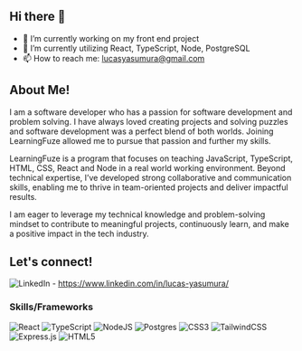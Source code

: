 ## Hi there 👋

- 🔭 I’m currently working on my front end project
- 🌱 I’m currently utilizing React, TypeScript, Node, PostgreSQL
- 📫 How to reach me: lucasyasumura@gmail.com

## About Me!
I am a software developer who has a passion for software development and problem solving. I have always loved creating projects and solving puzzles and software development was a perfect blend of both worlds. Joining LearningFuze allowed me to pursue that passion and further my skills.

LearningFuze is a program that focuses on teaching JavaScript, TypeScript, HTML, CSS, React and Node in a real world working environment. Beyond technical expertise, I’ve developed strong collaborative and communication skills, enabling me to thrive in team-oriented projects and deliver impactful results.

I am eager to leverage my technical knowledge and problem-solving mindset to contribute to meaningful projects, continuously learn, and make a positive impact in the tech industry.
## Let's connect!
![LinkedIn](https://img.shields.io/badge/linkedin-%230077B5.svg?style=for-the-badge&logo=linkedin&logoColor=white?link=https://www.linkedin.com/in/lucas-yasumura/) - https://www.linkedin.com/in/lucas-yasumura/

### Skills/Frameworks
![React](https://img.shields.io/badge/react-%2320232a.svg?style=for-the-badge&logo=react&logoColor=%2361DAFB) ![TypeScript](https://img.shields.io/badge/typescript-%23007ACC.svg?style=for-the-badge&logo=typescript&logoColor=white) ![NodeJS](https://img.shields.io/badge/node.js-6DA55F?style=for-the-badge&logo=node.js&logoColor=white) ![Postgres](https://img.shields.io/badge/postgres-%23316192.svg?style=for-the-badge&logo=postgresql&logoColor=white) ![CSS3](https://img.shields.io/badge/css3-%231572B6.svg?style=for-the-badge&logo=css3&logoColor=white) ![TailwindCSS](https://img.shields.io/badge/tailwindcss-%2338B2AC.svg?style=for-the-badge&logo=tailwind-css&logoColor=white) ![Express.js](https://img.shields.io/badge/express.js-%23404d59.svg?style=for-the-badge&logo=express&logoColor=%2361DAFB) ![HTML5](https://img.shields.io/badge/html5-%23E34F26.svg?style=for-the-badge&logo=html5&logoColor=white)
<!--
**LukeYasu/LukeYasu** is a ✨ _special_ ✨ repository because its `README.md` (this file) appears on your GitHub profile.

Here are some ideas to get you started:

- 👯 I’m looking to collaborate on ...
- 🤔 I’m looking for help with ...
- 💬 Ask me about ...
- 😄 Pronouns: ...
- ⚡ Fun fact: ...
-->
